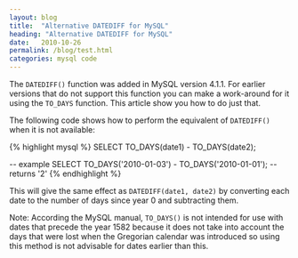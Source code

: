 ```yaml
---
layout: blog
title:  "Alternative DATEDIFF for MySQL"
heading: "Alternative DATEDIFF for MySQL"
date:   2010-10-26
permalink: /blog/test.html
categories: mysql code
---
```


The `DATEDIFF()` function was added in MySQL version 4.1.1. For earlier versions
that do not support this function you can make a work-around for it using the
`TO_DAYS` function. This article show you how to do just that.

The following code shows how to perform the equivalent of `DATEDIFF()` when it 
is not available:

{% highlight mysql %}
SELECT TO_DAYS(date1) - TO_DAYS(date2);

-- example
SELECT TO_DAYS('2010-01-03') - TO_DAYS('2010-01-01'); -- returns '2'
{% endhighlight %}

This will give the same effect as `DATEDIFF(date1, date2)` by converting each 
date to the number of days since year 0 and subtracting them.

Note: According the MySQL manual, `TO_DAYS()` is not intended for use with dates
that precede the year 1582 because it does not take into account the days that 
were lost when the Gregorian calendar was introduced so using this method is 
not advisable for dates earlier than this.